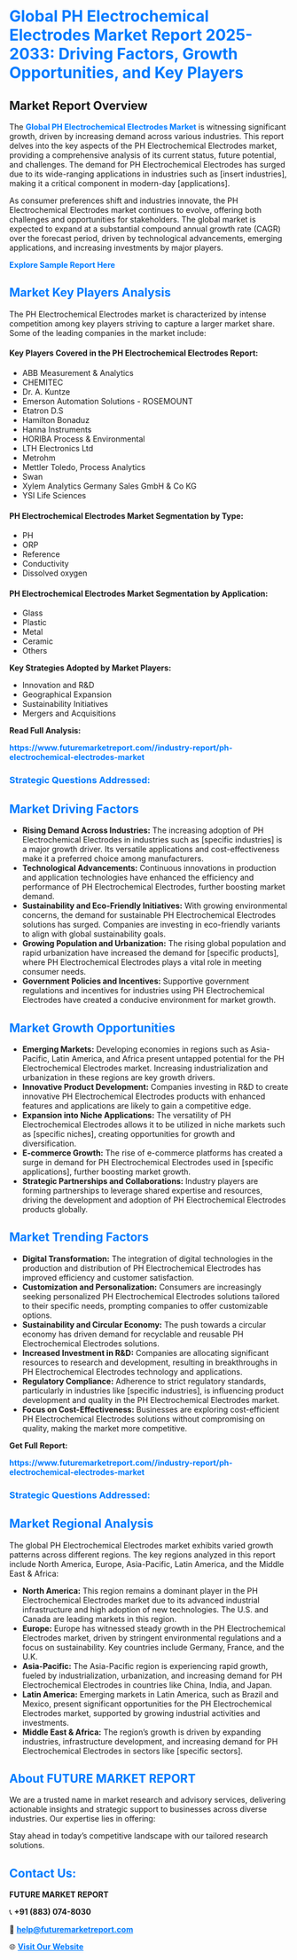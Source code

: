 <h1 style="color: #007BFF;">Global PH Electrochemical Electrodes Market Report 2025-2033: Driving Factors, Growth Opportunities, and Key Players</h1>

<section id="overview">
<h2>Market Report Overview</h2>
<p>The <a href="https://www.futuremarketreport.com//industry-report/ph-electrochemical-electrodes-market" style="color: #007BFF; text-decoration: none;"><strong>Global PH Electrochemical Electrodes Market</strong></a> is witnessing significant growth, driven by increasing demand across various industries. This report delves into the key aspects of the PH Electrochemical Electrodes market, providing a comprehensive analysis of its current status, future potential, and challenges. The demand for PH Electrochemical Electrodes has surged due to its wide-ranging applications in industries such as [insert industries], making it a critical component in modern-day [applications].</p>
<p>As consumer preferences shift and industries innovate, the PH Electrochemical Electrodes market continues to evolve, offering both challenges and opportunities for stakeholders. The global market is expected to expand at a substantial compound annual growth rate (CAGR) over the forecast period, driven by technological advancements, emerging applications, and increasing investments by major players.</p>
</section>

<section id="overview">
<p><a href="https://www.futuremarketreport.com//request-sample/reportId=47474" style="color: #007BFF; text-decoration: none;"><strong>Explore Sample Report Here</strong></a></p>
</section>

<section id="key-players">
<h2 style="color: #007BFF;">Market Key Players Analysis</h2>
<p>The PH Electrochemical Electrodes market is characterized by intense competition among key players striving to capture a larger market share. Some of the leading companies in the market include:</p>
<h4>Key Players Covered in the PH Electrochemical Electrodes Report:</h4>
<ul><li>ABB Measurement &amp; Analytics</li><li>CHEMITEC</li><li>Dr. A. Kuntze</li><li>Emerson Automation Solutions - ROSEMOUNT</li><li>Etatron D.S</li><li>Hamilton Bonaduz</li><li>Hanna Instruments</li><li>HORIBA Process &amp; Environmental</li><li>LTH Electronics Ltd</li><li>Metrohm</li><li>Mettler Toledo, Process Analytics</li><li>Swan</li><li>Xylem Analytics Germany Sales GmbH &amp; Co KG</li><li>YSI Life Sciences</li></ul>
<h4>PH Electrochemical Electrodes Market Segmentation by Type:</h4>
<ul><li>PH</li><li>ORP</li><li>Reference</li><li>Conductivity</li><li>Dissolved oxygen</li></ul>

<h4>PH Electrochemical Electrodes Market Segmentation by Application:</h4>
<ul><li>Glass</li><li>Plastic</li><li>Metal</li><li>Ceramic</li><li>Others</li></ul>
<p><strong>Key Strategies Adopted by Market Players:</strong></p>
<ul>
<li>Innovation and R&D</li>
<li>Geographical Expansion</li>
<li>Sustainability Initiatives</li>
<li>Mergers and Acquisitions</li>
</ul>
</section>

<section>
<p><strong>Read Full Analysis: </strong></p><a href="https://www.futuremarketreport.com//industry-report/ph-electrochemical-electrodes-market" style="color: #007BFF; text-decoration: none;"><strong>https://www.futuremarketreport.com//industry-report/ph-electrochemical-electrodes-market</strong></a>
<h3 style="color: #007BFF;">Strategic Questions Addressed:</h3>
</section>

<section id="driving-factors">
<h2 style="color: #007BFF;">Market Driving Factors</h2>
<ul>
<li><strong>Rising Demand Across Industries:</strong> The increasing adoption of PH Electrochemical Electrodes in industries such as [specific industries] is a major growth driver. Its versatile applications and cost-effectiveness make it a preferred choice among manufacturers.</li>
<li><strong>Technological Advancements:</strong> Continuous innovations in production and application technologies have enhanced the efficiency and performance of PH Electrochemical Electrodes, further boosting market demand.</li>
<li><strong>Sustainability and Eco-Friendly Initiatives:</strong> With growing environmental concerns, the demand for sustainable PH Electrochemical Electrodes solutions has surged. Companies are investing in eco-friendly variants to align with global sustainability goals.</li>
<li><strong>Growing Population and Urbanization:</strong> The rising global population and rapid urbanization have increased the demand for [specific products], where PH Electrochemical Electrodes plays a vital role in meeting consumer needs.</li>
<li><strong>Government Policies and Incentives:</strong> Supportive government regulations and incentives for industries using PH Electrochemical Electrodes have created a conducive environment for market growth.</li>
</ul>
</section>

<section id="growth-opportunities">
<h2 style="color: #007BFF;">Market Growth Opportunities</h2>
<ul>
<li><strong>Emerging Markets:</strong> Developing economies in regions such as Asia-Pacific, Latin America, and Africa present untapped potential for the PH Electrochemical Electrodes market. Increasing industrialization and urbanization in these regions are key growth drivers.</li>
<li><strong>Innovative Product Development:</strong> Companies investing in R&D to create innovative PH Electrochemical Electrodes products with enhanced features and applications are likely to gain a competitive edge.</li>
<li><strong>Expansion into Niche Applications:</strong> The versatility of PH Electrochemical Electrodes allows it to be utilized in niche markets such as [specific niches], creating opportunities for growth and diversification.</li>
<li><strong>E-commerce Growth:</strong> The rise of e-commerce platforms has created a surge in demand for PH Electrochemical Electrodes used in [specific applications], further boosting market growth.</li>
<li><strong>Strategic Partnerships and Collaborations:</strong> Industry players are forming partnerships to leverage shared expertise and resources, driving the development and adoption of PH Electrochemical Electrodes products globally.</li>
</ul>
</section>

<section id="trending-factors">
<h2 style="color: #007BFF;">Market Trending Factors</h2>
<ul>
<li><strong>Digital Transformation:</strong> The integration of digital technologies in the production and distribution of PH Electrochemical Electrodes has improved efficiency and customer satisfaction.</li>
<li><strong>Customization and Personalization:</strong> Consumers are increasingly seeking personalized PH Electrochemical Electrodes solutions tailored to their specific needs, prompting companies to offer customizable options.</li>
<li><strong>Sustainability and Circular Economy:</strong> The push towards a circular economy has driven demand for recyclable and reusable PH Electrochemical Electrodes solutions.</li>
<li><strong>Increased Investment in R&D:</strong> Companies are allocating significant resources to research and development, resulting in breakthroughs in PH Electrochemical Electrodes technology and applications.</li>
<li><strong>Regulatory Compliance:</strong> Adherence to strict regulatory standards, particularly in industries like [specific industries], is influencing product development and quality in the PH Electrochemical Electrodes market.</li>
<li><strong>Focus on Cost-Effectiveness:</strong> Businesses are exploring cost-efficient PH Electrochemical Electrodes solutions without compromising on quality, making the market more competitive.</li>
</ul>
</section>

<section>
<p><strong>Get Full Report: </strong></p><a href="https://www.futuremarketreport.com//industry-report/ph-electrochemical-electrodes-market" style="color: #007BFF; text-decoration: none;"><strong>https://www.futuremarketreport.com//industry-report/ph-electrochemical-electrodes-market</strong></a>
<h3 style="color: #007BFF;">Strategic Questions Addressed:</h3>
</section>


<section id="regional-analysis">
<h2 style="color: #007BFF;">Market Regional Analysis</h2>
<p>The global PH Electrochemical Electrodes market exhibits varied growth patterns across different regions. The key regions analyzed in this report include North America, Europe, Asia-Pacific, Latin America, and the Middle East & Africa:</p>
<ul>
<li><strong>North America:</strong> This region remains a dominant player in the PH Electrochemical Electrodes market due to its advanced industrial infrastructure and high adoption of new technologies. The U.S. and Canada are leading markets in this region.</li>
<li><strong>Europe:</strong> Europe has witnessed steady growth in the PH Electrochemical Electrodes market, driven by stringent environmental regulations and a focus on sustainability. Key countries include Germany, France, and the U.K.</li>
<li><strong>Asia-Pacific:</strong> The Asia-Pacific region is experiencing rapid growth, fueled by industrialization, urbanization, and increasing demand for PH Electrochemical Electrodes in countries like China, India, and Japan.</li>
<li><strong>Latin America:</strong> Emerging markets in Latin America, such as Brazil and Mexico, present significant opportunities for the PH Electrochemical Electrodes market, supported by growing industrial activities and investments.</li>
<li><strong>Middle East & Africa:</strong> The region’s growth is driven by expanding industries, infrastructure development, and increasing demand for PH Electrochemical Electrodes in sectors like [specific sectors].</li>
</ul>
</section>

<footer>
<h2 style="color: #007BFF;">About FUTURE MARKET REPORT</h2>
<p>We are a trusted name in market research and advisory services, delivering actionable insights and strategic support to businesses across diverse industries. Our expertise lies in offering:</p>

<p>Stay ahead in today’s competitive landscape with our tailored research solutions.</p>

<h2 style="color: #007BFF;">Contact Us:</h2>
<p><strong>FUTURE MARKET REPORT</strong></p>
<p>📞 <strong>+91 (883) 074-8030</strong></p>
<p>📧 <strong><a href="mailto:help@futuremarketreport.com" style="color: #007BFF;">help@futuremarketreport.com</a></strong></p>
<p>🌐 <strong><a href="https://www.futuremarketreport.com/" style="color: #007BFF;">Visit Our Website</a></strong></p>
</footer>